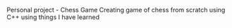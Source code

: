 Personal project - Chess Game
Creating game of chess from scratch using C++ using things I have learned
